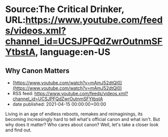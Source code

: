 # Source:The Critical Drinker, URL:https://www.youtube.com/feeds/videos.xml?channel_id=UCSJPFQdZwrOutnmSFYtbstA, language:en-US

## Why Canon Matters
 - [https://www.youtube.com/watch?v=mAmJ52dtQl0](https://www.youtube.com/watch?v=mAmJ52dtQl0)
 - RSS feed: https://www.youtube.com/feeds/videos.xml?channel_id=UCSJPFQdZwrOutnmSFYtbstA
 - date published: 2021-04-15 00:00:00+00:00

Living in an age of endless reboots, remakes and reimaginings, its becoming increasingly hard to tell what's official canon and what isn't. But why does it matter? Who cares about canon? Well, let's take a closer look and find out.

